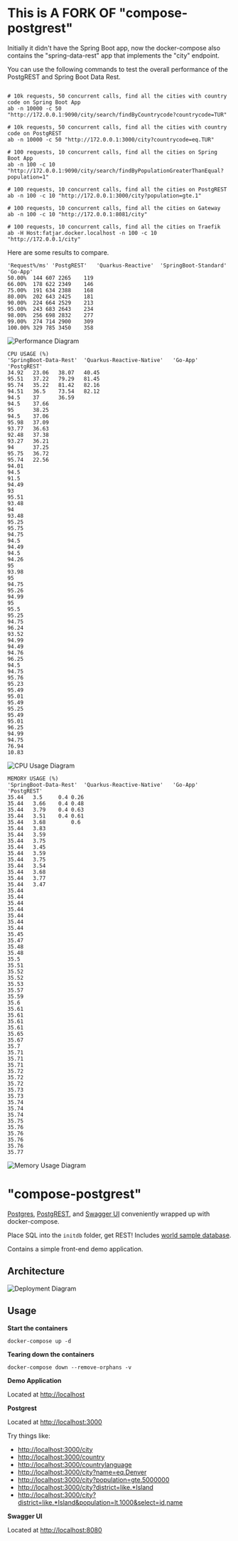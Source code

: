 This is A FORK OF "compose-postgrest"
=================

Initially it didn't have the Spring Boot app, now the docker-compose also contains the "spring-data-rest" app that implements the "city" endpoint.

You can use the following commands to test the overall performance of the PostgREST and Spring Boot Data Rest.


```

# 10k requests, 50 concurrent calls, find all the cities with country code on Spring Boot App
ab -n 10000 -c 50 "http://172.0.0.1:9090/city/search/findByCountrycode?countrycode=TUR"

# 10k requests, 50 concurrent calls, find all the cities with country code on PostgREST
ab -n 10000 -c 50 "http://172.0.0.1:3000/city?countrycode=eq.TUR"

# 100 requests, 10 concurrent calls, find all the cities on Spring Boot App
ab -n 100 -c 10 "http://172.0.0.1:9090/city/search/findByPopulationGreaterThanEqual?population=1"

# 100 requests, 10 concurrent calls, find all the cities on PostgREST
ab -n 100 -c 10 "http://172.0.0.1:3000/city?population=gte.1"

# 100 requests, 10 concurrent calls, find all the cities on Gateway
ab -n 100 -c 10 "http://172.0.0.1:8081/city"

# 100 requests, 10 concurrent calls, find all the cities on Traefik
ab -H Host:fatjar.docker.localhost -n 100 -c 10 "http://172.0.0.1/city"
```


Here are some results to compare.

```
'Request%/ms' 'PostgREST'	'Quarkus-Reactive'	'SpringBoot-Standard'	'Go-App'
50.00%	144	607	2265	119
66.00%	178	622	2349	146
75.00%	191	634	2388	168
80.00%	202	643	2425	181
90.00%	224	664	2529	213
95.00%	243	683	2643	234
98.00%	256	698	2832	277
99.00%	274	714	2900	309
100.00%	329	785	3450	358
```
![Performance Diagram](diagrams/app-performances.png)


```
CPU USAGE (%)
'SpringBoot-Data-Rest'	'Quarkus-Reactive-Native'	'Go-App'	'PostgREST'
34.92	23.06	38.07	40.45
95.51	37.22	79.29	81.45
95.74	35.22	81.42	82.16
94.51	36.5	73.54	82.12
94.5	37		36.59
94.5	37.66		
95  	38.25		
94.5	37.06		
95.98	37.09		
93.77	36.63		
92.48	37.38		
93.27	36.21		
94  	37.25		
95.75	36.72		
95.74	22.56		
94.01			
94.5			
91.5			
94.49			
93			
95.51			
93.48			
94			
93.48			
95.25			
95.75			
94.75			
94.5			
94.49			
94.5			
94.26			
95			
93.98			
95			
94.75			
95.26			
94.99			
95			
95.5			
95.25			
94.75			
96.24			
93.52			
94.99			
94.49			
94.76			
96.25			
94.5			
94.75			
95.76			
95.23			
95.49			
95.01			
95.49			
95.25			
95.49			
95.01			
96.25			
94.99			
94.75			
76.94			
10.83			
```
![CPU Usage Diagram](diagrams/cpu-usage.png)


```
MEMORY USAGE (%)
'SpringBoot-Data-Rest'	'Quarkus-Reactive-Native'	'Go-App'	'PostgREST'
35.44	3.5 	0.4	0.26
35.44	3.66	0.4	0.48
35.44	3.79	0.4	0.63
35.44	3.51	0.4	0.61
35.44	3.68		0.6
35.44	3.83		
35.44	3.59		
35.44	3.75		
35.44	3.45		
35.44	3.59		
35.44	3.75		
35.44	3.54		
35.44	3.68		
35.44	3.77		
35.44	3.47		
35.44			
35.44			
35.44			
35.44			
35.44			
35.44			
35.44			
35.45			
35.47			
35.48			
35.48			
35.5			
35.51			
35.52			
35.52			
35.53			
35.57			
35.59			
35.6			
35.61			
35.61			
35.61			
35.61			
35.65			
35.67			
35.7			
35.71			
35.71			
35.71			
35.72			
35.72			
35.72			
35.73			
35.73			
35.74			
35.74			
35.74			
35.75			
35.76			
35.76			
35.76			
35.76			
35.77			
```
![Memory Usage Diagram](diagrams/memory-usage.png)







"compose-postgrest"
=================

[Postgres](https://www.postgresql.org/), [PostgREST](https://github.com/begriffs/postgrest), and [Swagger UI](https://github.com/swagger-api/swagger-ui) conveniently wrapped up with docker-compose.

Place SQL into the `initdb` folder, get REST! 
Includes [world sample database](http://pgfoundry.org/projects/dbsamples/).

Contains a simple front-end  demo application.

Architecture
------------

![Deployment Diagram](diagrams/deployment-diagram.png)

Usage
-----

**Start the containers**

`docker-compose up -d`

**Tearing down the containers**

`docker-compose down --remove-orphans -v`

**Demo Application**

Located at [http://localhost](http://localhost)

**Postgrest**

Located at [http://localhost:3000](http://localhost:3000)

Try things like:
* [http://localhost:3000/city](http://localhost:3000/test)
* [http://localhost:3000/country](http://localhost:3000/country)
* [http://localhost:3000/countrylanguage](http://localhost:3000/countrylanguage)
* [http://localhost:3000/city?name=eq.Denver](http://localhost:3000/city?name=eq.Denver)
* [http://localhost:3000/city?population=gte.5000000](http://localhost:3000/city?population=gte.5000000)
* [http://localhost:3000/city?district=like.*Island](http://localhost:3000/city?district=like.*Island)
* [http://localhost:3000/city?district=like.*Island&population=lt.1000&select=id,name](http://localhost:3000/city?district=like.*Island&population=lt.1000&select=id,name)

**Swagger UI**

Located at [http://localhost:8080](http://localhost:8080)